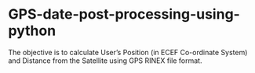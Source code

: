 # GPS-date-post-processing-using-python
The objective is to calculate User’s Position (in ECEF Co-ordinate System) and Distance from the Satellite using GPS RINEX file format.
